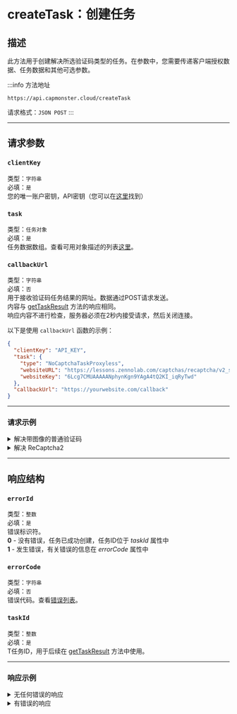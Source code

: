 ﻿---
sidebar_position: 0
sidebar_label: createTask
---

# createTask：创建任务
## 描述
此方法用于创建解决所选验证码类型的任务。在参数中，您需要传递客户端授权数据、任务数据和其他可选参数。

:::info 方法地址
``` http
https://api.capmonster.cloud/createTask
```

请求格式：`JSON POST`
:::

<!-- 方法地址： <https://api.capmonster.cloud/createTask>
` `请求格式：JSON POST -->

-----
## 请求参数
<!--

|**参数** |**类型**|**必填**|**值**|
| :-: | :-: | :-: | :-: |
|clientKey|字符串|是|您的唯一账户密钥，API密钥（您可以在[这里](https://capmonster.cloud/Dashboard)找到）。|
|task|任务对象|是|任务数据数组。查看可用对象描述的列表[这里](https://capmonster.atlassian.net/wiki/spaces/APIS/pages/589856)。|
|callbackUrl|字符串|否|用于接收验证码任务结果的网址。数据通过POST请求发送。<br />内容与 [getTaskResult](file:///C:/wiki/spaces/APIS/pages/557078) 方法的响应相同。<br />响应内容不进行检查，服务器必须在2秒内接受请求，然后关闭连接。|-->

### `clientKey`
类型：`字符串` <br />
必填：`是`<br />
您的唯一账户密钥，API密钥（您可以在[这里](https://capmonster.cloud/Dashboard)找到）
### `task`
类型：`任务对象` <br />
必填：`是`<br />
任务数据数组。查看可用对象描述的列表[这里](../../captchas)。
### `callbackUrl`
类型：`字符串` <br />
必填：`否`<br />
用于接收验证码任务结果的网址。数据通过POST请求发送。<br />内容与 [getTaskResult](./get-task-result) 方法的响应相同。<br />响应内容不进行检查，服务器必须在2秒内接受请求，然后关闭连接。

以下是使用 `callbackUrl` 函数的示例：
``` json
{
  "clientKey": "API_KEY",
  "task": {
    "type": "NoCaptchaTaskProxyless",
    "websiteURL": "https://lessons.zennolab.com/captchas/recaptcha/v2_simple.php?level=high",
    "websiteKey": "6Lcg7CMUAAAAANphynKgn9YAgA4tQ2KI_iqRyTwd"
  },
  "callbackUrl": "https://yourwebsite.com/callback"
}
```

-----
### 请求示例
<!-- ```mdx-code-block
import Tabs from '@theme/Tabs';
import TabItem from '@theme/TabItem';
import CodeBlock from '@theme/CodeBlock';
~~~

```mdx-code-block
  <Tabs>
    <TabItem value="apple" label="解决带图像的普通验证码">
    <CodeBlock className="language-json">{JSON.stringify({
      "clientKey":"API_KEY",
      "task": {
        "type":"ImageToTextTask",
        "body":"BASE64\_BODY\_HERE!"
      }
    }, null, 2)}</CodeBlock>
    </TabItem>
    <TabItem value="orange" label="解决 ReCaptcha2"><CodeBlock className="language-json">{JSON.stringify({
      "clientKey":"API_KEY",
      "task": {
        "type":"NoCaptchaTaskProxyless","websiteURL":"https://lessons.zennolab.com/captchas/recaptcha/v2\_simple.php?level=high",
        "websiteKey":"6Lcg7CMUAAAAANphynKgn9YAgA4tQ2KI\_iqRyTwd"
      }
    }
, null, 2)}</CodeBlock></TabItem>
  </Tabs>
``` -->


  <details>
    <summary>解决带图像的普通验证码</summary>

```json
    {
      "clientKey":"API_KEY",
      "task": 
      {
        "type":"ImageToTextTask",
        "body":"BASE64_BODY_HERE!"
      }
    }
```

</details>

<details>
<summary>解决 ReCaptcha2</summary>

```json
{
      "clientKey":"API_KEY",
      "task": 
      {
        "type":"RecaptchaV2Task",
        "websiteURL":"https://lessons.zennolab.com/captchas/recaptcha/v2_simple.php?level=high",
        "websiteKey":"6Lcg7CMUAAAAANphynKgn9YAgA4tQ2KI_iqRyTwd"
      }
    }
```

</details>

-----
## 响应结构
<!-- |**参数**|**类型**|**值**|
\| :-: | :-: | :-: |
|errorId|整数|错误标识符。<br />**0** - 没有错误，任务已成功创建，任务ID位于 *taskId*<br />**1** - 发生错误，有关错误的信息在 *errorCode* 属性中|
|errorCode|字符串|错误代码。查看[错误列表](https://capmonster.atlassian.net/wiki/spaces/APIS/pages/295310)。|
|taskId|整数|任务ID，用于后续在 [getTaskResult](https://zennolab.atlassian.net/wiki/spaces/APIS/pages/557078/getTaskResult) 方法中使用。| -->
### `errorId`
类型：`整数` <br />
必填：`是`<br />
错误标识符。<br />**0** - 没有错误，任务已成功创建，任务ID位于 *taskId* 属性中<br />**1** - 发生错误，有关错误的信息在 *errorCode* 属性中
### `errorCode`
类型：`字符串` <br />
必填：`否`<br />
错误代码。查看[错误列表](../api-errors)。
### `taskId`
类型：`整数` <br />
必填：`是`<br />
T任务ID，用于后续在 [getTaskResult](./get-task-result) 方法中使用。

-----
### 响应示例
<details>
<summary>无任何错误的响应</summary>

``` json
{
      "errorId": 0,
      "taskId": 7654321
    }
```

</details>

<details>
<summary>有错误的响应</summary>

``` json
{
        "errorId": 1,
        "errorCode": "ERROR_KEY_DOES_NOT_EXIST",
        "errorDescription": "系统中找不到账户授权密钥，或其格式不正确",
        "taskId": 0
    }
```

</details>
